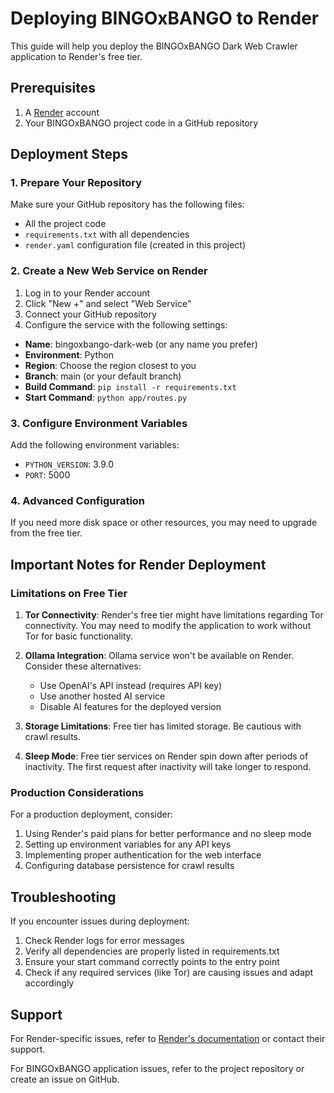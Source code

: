 # Deploying BINGOxBANGO to Render

This guide will help you deploy the BINGOxBANGO Dark Web Crawler application to Render's free tier.

## Prerequisites

1. A [Render](https://render.com/) account
2. Your BINGOxBANGO project code in a GitHub repository

## Deployment Steps

### 1. Prepare Your Repository

Make sure your GitHub repository has the following files:
- All the project code
- `requirements.txt` with all dependencies
- `render.yaml` configuration file (created in this project)

### 2. Create a New Web Service on Render

1. Log in to your Render account
2. Click "New +" and select "Web Service"
3. Connect your GitHub repository
4. Configure the service with the following settings:

- **Name**: bingoxbango-dark-web (or any name you prefer)
- **Environment**: Python
- **Region**: Choose the region closest to you
- **Branch**: main (or your default branch)
- **Build Command**: `pip install -r requirements.txt`
- **Start Command**: `python app/routes.py`

### 3. Configure Environment Variables

Add the following environment variables:
- `PYTHON_VERSION`: 3.9.0
- `PORT`: 5000

### 4. Advanced Configuration

If you need more disk space or other resources, you may need to upgrade from the free tier.

## Important Notes for Render Deployment

### Limitations on Free Tier

1. **Tor Connectivity**: Render's free tier might have limitations regarding Tor connectivity. You may need to modify the application to work without Tor for basic functionality.

2. **Ollama Integration**: Ollama service won't be available on Render. Consider these alternatives:
   - Use OpenAI's API instead (requires API key)
   - Use another hosted AI service
   - Disable AI features for the deployed version

3. **Storage Limitations**: Free tier has limited storage. Be cautious with crawl results.

4. **Sleep Mode**: Free tier services on Render spin down after periods of inactivity. The first request after inactivity will take longer to respond.

### Production Considerations

For a production deployment, consider:

1. Using Render's paid plans for better performance and no sleep mode
2. Setting up environment variables for any API keys
3. Implementing proper authentication for the web interface
4. Configuring database persistence for crawl results

## Troubleshooting

If you encounter issues during deployment:

1. Check Render logs for error messages
2. Verify all dependencies are properly listed in requirements.txt
3. Ensure your start command correctly points to the entry point
4. Check if any required services (like Tor) are causing issues and adapt accordingly

## Support

For Render-specific issues, refer to [Render's documentation](https://render.com/docs) or contact their support.

For BINGOxBANGO application issues, refer to the project repository or create an issue on GitHub.